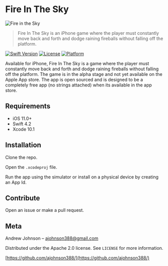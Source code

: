 # Fire In The Sky

![Fire in the Sky](https://github.com/ajohnson388/fire-in-the-sky/blob/master/images/FireInTheSky-Logo.png)

> Fire In The Sky is an iPhone game where the player must constantly move back and forth and dodge raining fireballs without falling off the platform.

[![Swift Version][swift-image]][swift-url]
[![License][license-image]][license-url]
[![Platform][platform-image]][platform-url]


Available for iPhone, Fire In The Sky is a game where the player must constantly move back and forth and dodge raining fireballs without falling off the platform. The game is in the alpha stage and not yet available on the Apple App store. The app is open sourced and is designed to be a completely free app (no strings attached) when its available in the app store.

## Requirements

- iOS 11.0+
- Swift 4.2
- Xcode 10.1

## Installation

Clone the repo.

Open the `.xcodeproj` file.

Run the app using the simulator or install on a physical device by creating an App Id.

## Contribute

Open an issue or make a pull request.

## Meta
Andrew Johnson – ajohnson388@gmail.com

Distributed under the Apache 2.0 license. See ``LICENSE`` for more information.

[https://github.com/ajohnson388/](https://github.com/ajohnson388/)

[swift-image]:https://img.shields.io/badge/swift-4.1-orange.svg
[swift-url]: https://swift.org/
[license-image]: https://img.shields.io/badge/License-Apache-blue.svg
[license-url]: LICENSE
[platform-image]:https://img.shields.io/badge/platform-iOS-green.svg?style=flat
[platform-url]:https://developer.apple.com/
